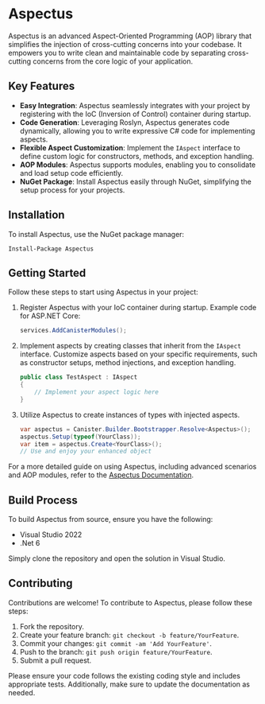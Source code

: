 # Aspectus

Aspectus is an advanced Aspect-Oriented Programming (AOP) library that simplifies the injection of cross-cutting concerns into your codebase. It empowers you to write clean and maintainable code by separating cross-cutting concerns from the core logic of your application.

## Key Features

- **Easy Integration**: Aspectus seamlessly integrates with your project by registering with the IoC (Inversion of Control) container during startup.
- **Code Generation**: Leveraging Roslyn, Aspectus generates code dynamically, allowing you to write expressive C# code for implementing aspects.
- **Flexible Aspect Customization**: Implement the `IAspect` interface to define custom logic for constructors, methods, and exception handling.
- **AOP Modules**: Aspectus supports modules, enabling you to consolidate and load setup code efficiently.
- **NuGet Package**: Install Aspectus easily through NuGet, simplifying the setup process for your projects.

## Installation

To install Aspectus, use the NuGet package manager:

```
Install-Package Aspectus
```

## Getting Started

Follow these steps to start using Aspectus in your project:

1. Register Aspectus with your IoC container during startup. Example code for ASP.NET Core:

   ```csharp
   services.AddCanisterModules();
   ```

2. Implement aspects by creating classes that inherit from the `IAspect` interface. Customize aspects based on your specific requirements, such as constructor setups, method injections, and exception handling.

   ```csharp
   public class TestAspect : IAspect
   {
       // Implement your aspect logic here
   }
   ```

3. Utilize Aspectus to create instances of types with injected aspects.

   ```csharp
   var aspectus = Canister.Builder.Bootstrapper.Resolve<Aspectus>();
   aspectus.Setup(typeof(YourClass));
   var item = aspectus.Create<YourClass>();
   // Use and enjoy your enhanced object
   ```

For a more detailed guide on using Aspectus, including advanced scenarios and AOP modules, refer to the [Aspectus Documentation](https://jacraig.github.io/Aspectus/articles/intro.html).

## Build Process

To build Aspectus from source, ensure you have the following:

- Visual Studio 2022
- .Net 6

Simply clone the repository and open the solution in Visual Studio.

## Contributing

Contributions are welcome! To contribute to Aspectus, please follow these steps:

1. Fork the repository.
2. Create your feature branch: `git checkout -b feature/YourFeature`.
3. Commit your changes: `git commit -am 'Add YourFeature'`.
4. Push to the branch: `git push origin feature/YourFeature`.
5. Submit a pull request.

Please ensure your code follows the existing coding style and includes appropriate tests. Additionally, make sure to update the documentation as needed.